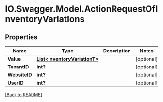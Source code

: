 # IO.Swagger.Model.ActionRequestOfInventoryVariations
## Properties

Name | Type | Description | Notes
------------ | ------------- | ------------- | -------------
**Value** | [**List&lt;InventoryVariationT&gt;**](InventoryVariationT.md) |  | [optional] 
**TenantID** | **int?** |  | [optional] 
**WebsiteID** | **int?** |  | [optional] 
**UserID** | **int?** |  | [optional] 

 [[Back to README]](../README.md)

